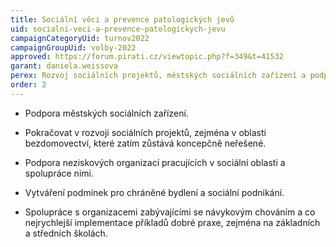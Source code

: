 ```yaml
---
title: Sociální věci a prevence patologických jevů
uid: socialni-veci-a-prevence-patologickych-jevu
campaignCategoryUid: turnov2022
campaignGroupUid: volby-2022
approved: https://forum.pirati.cz/viewtopic.php?f=349&t=41532
garant: daniela.weissova
perex: Rozvoj sociálních projektů, městských sociálních zařízení a podpora neziskových organizací pracujících v sociální oblasti
order: 2
---
```

- Podpora městských sociálních zařízení.

- Pokračovat v rozvoji sociálních projektů, zejména v oblasti bezdomovectví, které zatím zůstává koncepčně neřešené. 

- Podpora neziskových organizací pracujících v sociální oblasti a spolupráce nimi. 

- Vytváření podmínek pro chráněné bydlení a sociální podnikání. 

- Spolupráce s organizacemi zabývajícími se návykovým chováním a co nejrychlejší implementace příkladů dobré praxe, zejména na základních a středních školách. 
